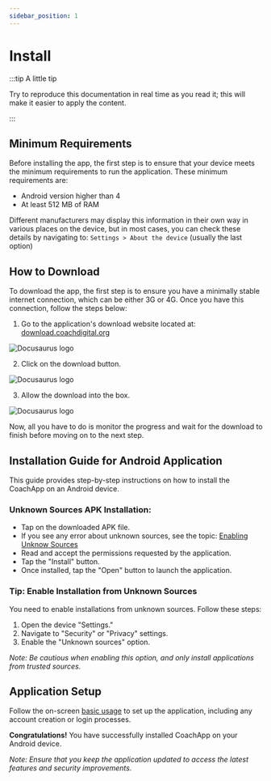 ```yaml
---
sidebar_position: 1
---
```


# Install

:::tip A little tip

Try to reproduce this documentation in real time as you read it; this will make it easier to apply the content.

:::

## Minimum Requirements

Before installing the app, the first step is to ensure that your device meets the minimum requirements to run the application. These minimum requirements are:

- Android version higher than 4
- At least 512 MB of RAM

Different manufacturers may display this information in their own way in various places on the device, but in most cases, you can check these details by navigating to:
`Settings > About the device` (usually the last option)

## How to Download

To download the app, the first step is to ensure you have a minimally stable internet connection, which can be either 3G or 4G. Once you have this connection, follow the steps below:

1. Go to the application's download website located at: [download.coachdigital.org](http://download.coachdigital.org)

![Docusaurus logo](/img/install/url.png)

2. Click on the download button.

![Docusaurus logo](/img/install/download.png)

3. Allow the download into the box.

![Docusaurus logo](/img/install/permission.png)

Now, all you have to do is monitor the progress and wait for the download to finish before moving on to the next step.

## Installation Guide for Android Application

This guide provides step-by-step instructions on how to install the CoachApp on an Android device.

### Unknown Sources APK Installation:

- Tap on the downloaded APK file.
- If you see any error about unknown sources, see the topic: [Enabling Unknow Sources](./installation#tip-enable-installation-from-unknown-sources)
- Read and accept the permissions requested by the application.
- Tap the "Install" button.
- Once installed, tap the "Open" button to launch the application.

### Tip: Enable Installation from Unknown Sources

You need to enable installations from unknown sources. Follow these steps:

1. Open the device "Settings."
2. Navigate to "Security" or "Privacy" settings.
3. Enable the "Unknown sources" option.

_Note: Be cautious when enabling this option, and only install applications from trusted sources._

## Application Setup

Follow the on-screen [basic usage](./basic-usage/create-a-page) to set up the application, including any account creation or login processes.

**Congratulations!** You have successfully installed CoachApp on your Android device.

_Note: Ensure that you keep the application updated to access the latest features and security improvements._
